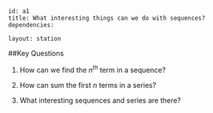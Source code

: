 ````
id: a1
title: What interesting things can we do with sequences?
dependencies:

layout: station
````
##Key Questions

1. How can we find the $n^{th}$ term in a sequence?

2. How can sum the first $n$ terms in a series?

3. What interesting sequences and series are there?